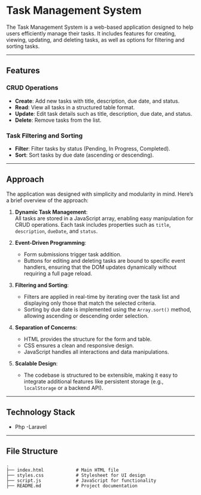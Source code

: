 # Task Management System

The Task Management System is a web-based application designed to help users efficiently manage their tasks. It includes features for creating, viewing, updating, and deleting tasks, as well as options for filtering and sorting tasks.

---

## Features

### CRUD Operations
- **Create**: Add new tasks with title, description, due date, and status.
- **Read**: View all tasks in a structured table format.
- **Update**: Edit task details such as title, description, due date, and status.
- **Delete**: Remove tasks from the list.

### Task Filtering and Sorting
- **Filter**: Filter tasks by status (Pending, In Progress, Completed).
- **Sort**: Sort tasks by due date (ascending or descending).

---

## Approach

The application was designed with simplicity and modularity in mind. Here’s a brief overview of the approach:

1. **Dynamic Task Management**:  
   All tasks are stored in a JavaScript array, enabling easy manipulation for CRUD operations. Each task includes properties such as `title`, `description`, `dueDate`, and `status`.

2. **Event-Driven Programming**:  
   - Form submissions trigger task addition.  
   - Buttons for editing and deleting tasks are bound to specific event handlers, ensuring that the DOM updates dynamically without requiring a full page reload.

3. **Filtering and Sorting**:  
   - Filters are applied in real-time by iterating over the task list and displaying only those that match the selected criteria.
   - Sorting by due date is implemented using the `Array.sort()` method, allowing ascending or descending order selection.

4. **Separation of Concerns**:  
   - HTML provides the structure for the form and table.  
   - CSS ensures a clean and responsive design.  
   - JavaScript handles all interactions and data manipulations.

5. **Scalable Design**:  
   - The codebase is structured to be extensible, making it easy to integrate additional features like persistent storage (e.g., `localStorage` or a backend API).

---

## Technology Stack

- Php
-Laravel

---

## File Structure

```plaintext
.
├── index.html            # Main HTML file
├── styles.css            # Stylesheet for UI design
├── script.js             # JavaScript for functionality
├── README.md             # Project documentation
